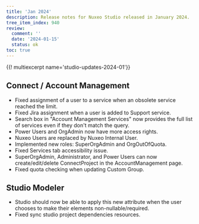 ```yaml
---
title: 'Jan 2024'
description: Release notes for Nuxeo Studio released in January 2024.
tree_item_index: 940
review:
  comment: ''
  date: '2024-01-15'
  status: ok
toc: true
---
```


{{! multiexcerpt name='studio-updates-2024-01'}}

## Connect / Account Management
- Fixed assignment of a user to a service when an obsolete service reached the limit.
- Fixed Jira assignment when a user is added to Support service.
- Search box in "Account Management Services" now provides the full list of services even if they don't match the query.
- Power Users and OrgAdmin now have more access rights.
- Nuxeo Users are replaced by Nuxeo Internal User.
- Implemented new roles: SuperOrgAdmin and OrgOutOfQuota.
- Fixed Services tab accessibility issue.
- SuperOrgAdmin, Administrator, and Power Users can now create/edit/delete ConnectProject in the AccountManagement page.
- Fixed quota checking when updating Custom Group.

## Studio Modeler
- Studio should now be able to apply this new attribute when the user chooses to make their elements non-nullable/required.
- Fixed sync studio project dependencies resources.

